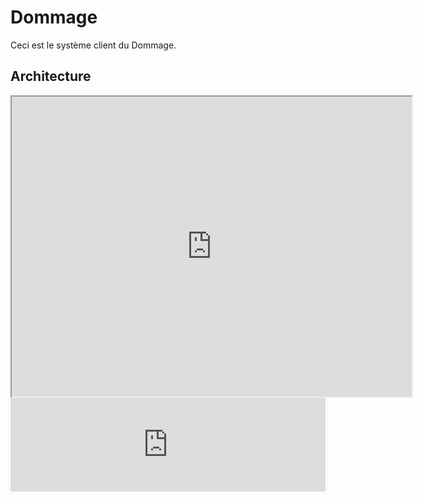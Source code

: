 # Dommage

Ceci est le système client du Dommage.



## Architecture

<div class="test">
<iframe src="https://www.youtube.com/embed/LXb3EKWsInQ" width="640" height="480" allow="autoplay"></iframe>
</div>

<div class="test">
<iframe id="myEmbeddedDiagram" src="http://localhost:8088/embed/6?diagram=ArchitectureReference&diagramSelector=true&iframe=myEmbeddedDiagram" width="100%" marginwidth="0" marginheight="0" frameborder="0" scrolling="no" allowfullscreen="true"></iframe>

<script type="text/javascript" src="http://localhost:8088/static/js/structurizr-embed.js"></script>
</div>